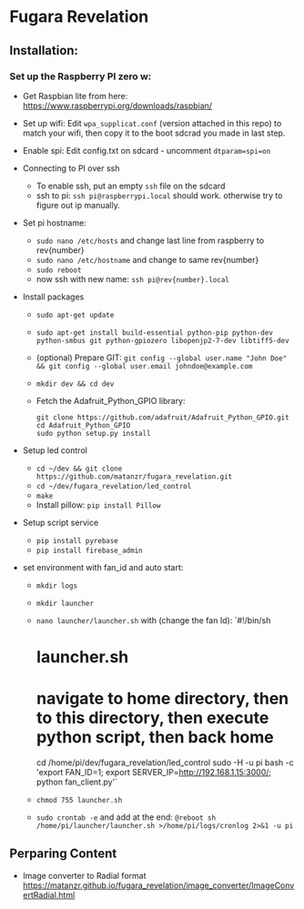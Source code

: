 # Fugara Revelation

## Installation:

### Set up the Raspberry PI zero w:

 - Get Raspbian lite from here:
https://www.raspberrypi.org/downloads/raspbian/

- Set up wifi:
Edit `wpa_supplicat.conf` (version attached in this repo) to match your wifi, then copy it to the boot sdcrad you made in last step.

- Enable spi:
Edit config.txt on sdcard - uncomment `dtparam=spi=on`

- Connecting to PI over ssh
    - To enable ssh, put an empty `ssh` file on the sdcard
    - ssh to pi: `ssh pi@raspberrypi.local` should work. otherwise try to figure out ip manually.

- Set pi hostname:
    - `sudo nano /etc/hosts` and change last line from raspberry to rev{number}
    - `sudo nano /etc/hostname` and change to same rev{number}
    - `sudo reboot`
    - now ssh with new name: `ssh pi@rev{number}.local`

- Install packages
    - `sudo apt-get update`
    - `sudo apt-get install build-essential python-pip python-dev python-smbus git python-gpiozero libopenjp2-7-dev libtiff5-dev`

    - (optional) Prepare GIT: `git config --global user.name "John Doe" && git config --global user.email johndoe@example.com`

    - `mkdir dev && cd dev`
    - Fetch the Adafruit_Python_GPIO library:
        ```
        git clone https://github.com/adafruit/Adafruit_Python_GPIO.git
        cd Adafruit_Python_GPIO
        sudo python setup.py install
        ```

- Setup led control
    - `cd ~/dev && git clone https://github.com/matanzr/fugara_revelation.git`
    - `cd ~/dev/fugara_revelation/led_control`
    - `make`
    -  Install pillow: `pip install Pillow`

- Setup script service
    - `pip install pyrebase`
    - `pip install firebase_admin`

- set environment with fan_id and auto start:
    - `mkdir logs`
    - `mkdir launcher`
    - `nano launcher/launcher.sh` with (change the fan Id):
        `#!/bin/sh
        # launcher.sh
        # navigate to home directory, then to this directory, then execute python script, then back home

        cd /home/pi/dev/fugara_revelation/led_control
        sudo -H -u pi bash -c 'export FAN_ID=1; export SERVER_IP=http://192.168.1.15:3000/; python fan_client.py'`
    - `chmod 755 launcher.sh`

    - `sudo crontab -e` and add at the end:
    `@reboot sh /home/pi/launcher/launcher.sh >/home/pi/logs/cronlog 2>&1 -u pi`




## Perparing Content

- Image converter to Radial format
https://matanzr.github.io/fugara_revelation/image_converter/ImageConvertRadial.html
